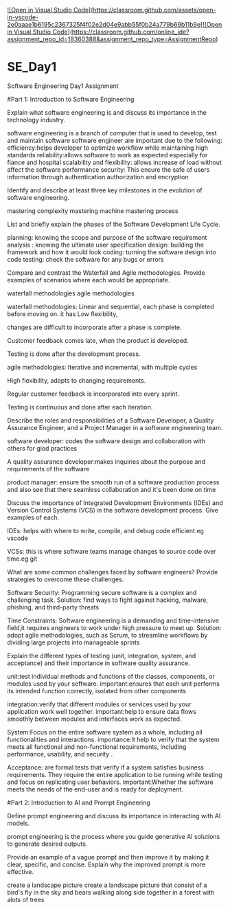 [![Open in Visual Studio Code](https://classroom.github.com/assets/open-in-vscode-2e0aaae1b6195c2367325f4f02e2d04e9abb55f0b24a779b69b11b9e[![Open in Visual Studio Code](https://classroom.github.com/assets/open-in-vscode-2e0aaae1b6195c2367325f4f02e2d04e9abb55f0b24a779b69b11b9e10269abc.svg)](https://classroom.github.com/online_ide?assignment_repo_id=18360388&assignment_repo_type=AssignmentRepo)
# SE_Day1
Software Engineering Day1 Assignment

#Part 1: Introduction to Software Engineering

Explain what software engineering is and discuss its importance in the technology industry.

software engineering is a branch of computer that is used to develop, test and maintain software 
software engineer are important due to the following:
efficiency:helps developer to optimize workflow while maintaining high standards 
reliability:allows software to work as expected especially for fiance and hospital 
scalability and flexibility: allows increase of load without affect the software performance 
security: This ensure the safe of users information through authentication authorization and encryption 

Identify and describe at least three key milestones in the evolution of software engineering.

mastering complexity 
mastering machine 
mastering process 

List and briefly explain the phases of the Software Development Life Cycle.



planning: knowing the scope and purpose of the software 
requirement analysis : knowing the ultimate user specification
design: building the framework and how it would look 
coding: turning the software design into code
testing: check the software for any bugs or errors

Compare and contrast the Waterfall and Agile methodologies. Provide examples of scenarios where each would be appropriate.

waterfall methodologies
agile methodologies 

waterfall methodologies: Linear and sequential, each phase is completed before moving on.
it has Low flexibility,

changes are difficult to incorporate after a phase is complete.

Customer feedback comes late, when the product is developed.

Testing is done after the development process.

agile methodologies: Iterative and incremental, with multiple cycles

High flexibility, adapts to changing requirements.

Regular customer feedback is incorporated into every sprint.

Testing is continuous and done after each iteration.

Describe the roles and responsibilities of a Software Developer, a Quality Assurance Engineer, and a Project Manager in a software engineering team.

software developer: codes the software design and collaboration with others for giod practices 

A quality assurance developer:makes inquiries about the purpose and requirements of the software 

product manager: ensure the smooth run of a software production process and also see that there seamless collaboration and it's been done on time 


Discuss the importance of Integrated Development Environments (IDEs) and Version Control Systems (VCS) in the software development process. Give examples of each.

IDEs: helps with where to write, compile, and debug code efficient.eg vscode

VCSs: this is where software teams manage changes to source code over time.eg git

What are some common challenges faced by software engineers? Provide strategies to overcome these challenges.

Software Security: Programming secure software is a complex and challenging task.
Solution: find ways to fight against hacking, malware, phishing, and third-party threats

Time Constraints: Software engineering is a demanding and time-intensive field,it requires engineers to work under high pressure to meet up.
Solution: adopt agile methodologies, such as Scrum, to streamline workflows by dividing large projects into manageable sprints

Explain the different types of testing (unit, integration, system, and acceptance) and their importance in software quality assurance.

unit:test individual methods and functions of the classes, components, or modules used by your software.
important:ensures that each unit performs its intended function correctly, isolated from other components

integration:verify that different modules or services used by your application work well together.
important:help to ensure data flows smoothly between modules and interfaces work as expected.

System:Focus on the entire software system as a whole, including all functionalities and interactions.
importance:It help to verify that the system meets all functional and non-functional requirements, including performance, usability, and security .

Acceptance: are formal tests that verify if a system satisfies business requirements. They require the entire application to be running while testing and focus on replicating user behaviors.
important:Whether the software meets the needs of the end-user and is ready for deployment.

#Part 2: Introduction to AI and Prompt Engineering


Define prompt engineering and discuss its importance in interacting with AI models.

prompt engineering is the process where you guide generative AI solutions to generate desired outputs.

Provide an example of a vague prompt and then improve it by making it clear, specific, and concise. Explain why the improved prompt is more effective.

create a landscape picture 
create a landscape picture that consist of a bird's fly in the sky and bears walking along side together in a forest with alots of trees
